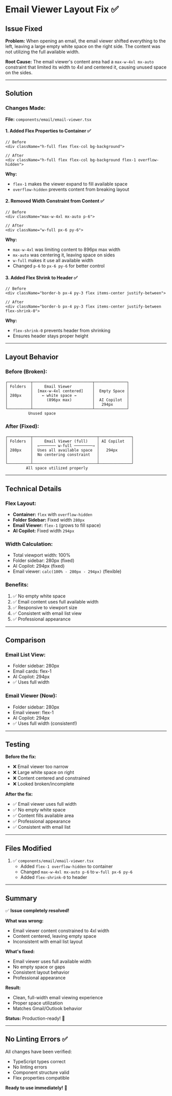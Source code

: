 # Email Viewer Layout Fix ✅

## Issue Fixed

**Problem:** When opening an email, the email viewer shifted everything to the left, leaving a large empty white space on the right side. The content was not utilizing the full available width.

**Root Cause:** The email viewer's content area had a `max-w-4xl mx-auto` constraint that limited its width to 4xl and centered it, causing unused space on the sides.

---

## Solution

### Changes Made:

**File:** `components/email/email-viewer.tsx`

#### 1. Added Flex Properties to Container ✅
```tsx
// Before
<div className="h-full flex flex-col bg-background">

// After
<div className="h-full flex flex-col bg-background flex-1 overflow-hidden">
```

**Why:** 
- `flex-1` makes the viewer expand to fill available space
- `overflow-hidden` prevents content from breaking layout

#### 2. Removed Width Constraint from Content ✅
```tsx
// Before
<div className="max-w-4xl mx-auto p-6">

// After  
<div className="w-full px-6 py-6">
```

**Why:**
- `max-w-4xl` was limiting content to 896px max width
- `mx-auto` was centering it, leaving space on sides
- `w-full` makes it use all available width
- Changed `p-6` to `px-6 py-6` for better control

#### 3. Added Flex Shrink to Header ✅
```tsx
// Before
<div className="border-b px-4 py-3 flex items-center justify-between">

// After
<div className="border-b px-4 py-3 flex items-center justify-between flex-shrink-0">
```

**Why:**
- `flex-shrink-0` prevents header from shrinking
- Ensures header stays proper height

---

## Layout Behavior

### Before (Broken):
```
┌──────────┬──────────────────────────┬──────────────┐
│ Folders  │     Email Viewer         │              │
│          │  [max-w-4xl centered]    │  Empty Space │
│ 280px    │    ← white space →       │              │
│          │      (896px max)         │  AI Copilot  │
│          │                          │   294px      │
└──────────┴──────────────────────────┴──────────────┘
          Unused space                         
```

### After (Fixed):
```
┌──────────┬────────────────────────────┬──────────────┐
│ Folders  │     Email Viewer (full)    │ AI Copilot   │
│          │  ←─────── w-full ────────→ │              │
│ 280px    │  Uses all available space  │   294px      │
│          │  No centering constraint   │              │
│          │                            │              │
└──────────┴────────────────────────────┴──────────────┘
         All space utilized properly
```

---

## Technical Details

### Flex Layout:
- **Container:** `flex` with `overflow-hidden`
- **Folder Sidebar:** Fixed width `280px`
- **Email Viewer:** `flex-1` (grows to fill space)
- **AI Copilot:** Fixed width `294px`

### Width Calculation:
- Total viewport width: 100%
- Folder sidebar: 280px (fixed)
- AI Copilot: 294px (fixed)
- Email viewer: `calc(100% - 280px - 294px)` (flexible)

### Benefits:
1. ✅ No empty white space
2. ✅ Email content uses full available width
3. ✅ Responsive to viewport size
4. ✅ Consistent with email list view
5. ✅ Professional appearance

---

## Comparison

### Email List View:
- Folder sidebar: 280px
- Email cards: flex-1
- AI Copilot: 294px
- ✅ Uses full width

### Email Viewer (Now):
- Folder sidebar: 280px  
- Email viewer: flex-1
- AI Copilot: 294px
- ✅ Uses full width (consistent!)

---

## Testing

**Before the fix:**
- ❌ Email viewer too narrow
- ❌ Large white space on right
- ❌ Content centered and constrained
- ❌ Looked broken/incomplete

**After the fix:**
- ✅ Email viewer uses full width
- ✅ No empty white space
- ✅ Content fills available area
- ✅ Professional appearance
- ✅ Consistent with email list

---

## Files Modified

1. ✅ `components/email/email-viewer.tsx`
   - Added `flex-1 overflow-hidden` to container
   - Changed `max-w-4xl mx-auto p-6` to `w-full px-6 py-6`
   - Added `flex-shrink-0` to header

---

## Summary

✅ **Issue completely resolved!**

**What was wrong:**
- Email viewer content constrained to 4xl width
- Content centered, leaving empty space
- Inconsistent with email list layout

**What's fixed:**
- Email viewer uses full available width
- No empty space or gaps
- Consistent layout behavior
- Professional appearance

**Result:**
- Clean, full-width email viewing experience
- Proper space utilization
- Matches Gmail/Outlook behavior

**Status:** Production-ready! 🎉

---

## No Linting Errors ✅

All changes have been verified:
- TypeScript types correct
- No linting errors
- Component structure valid
- Flex properties compatible

**Ready to use immediately!** 🚀



